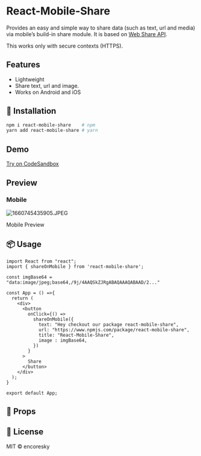 # React-Mobile-Share

Provides an easy and simple way to share data (such as text, url and media) via mobile’s build-in share module.
It is based on [Web Share API](https://developer.mozilla.org/en-US/docs/Web/API/Navigator/share).

This works only with secure contexts (HTTPS).

## Features
- Lightweight
- Share text, url and image.
- Works on Android and iOS

## 🔧 Installation

```bash
npm i react-mobile-share    # npm
yarn add react-mobile-share # yarn
```

## Demo
[Try on CodeSandbox](https://codesandbox.io/s/react-mobile-share-example-r11kjs?file=/src/App.js)

## Preview

### Mobile

![1660745435905.JPEG](README%20md%206a99d203d22b4251a55f21e69d585cc2/1660745435905.jpeg)

Mobile Preview

## 📦 Usage

```tsx
import React from "react";
import { shareOnMobile } from 'react-mobile-share';

const imgBase64 = "data:image/jpeg;base64,/9j/4AAQSkZJRgABAQAAAQABAAD/2..."

const App = () =>{
  return (
    <div>
      <button
        onClick={() =>
          shareOnMobile({
            text: "Hey checkout our package react-mobile-share",
            url: "https://www.npmjs.com/package/react-mobile-share",
            title: "React-Mobile-Share",
            image : imgBase64,	
          })
        }
      >
        Share
      </button>
    </div>
  );
}

export default App;
```

## 👀 Props



## 📜 License

MIT © encoresky
